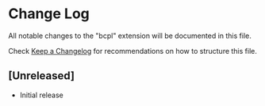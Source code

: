 # Change Log

All notable changes to the "bcpl" extension will be documented in this file.

Check [Keep a Changelog](http://keepachangelog.com/) for recommendations on how to structure this file.

## [Unreleased]

- Initial release
